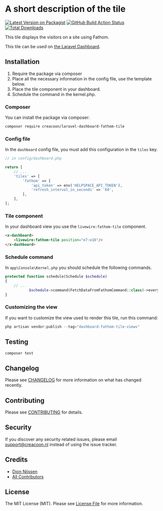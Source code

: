 # A short description of the tile

[![Latest Version on Packagist](https://img.shields.io/packagist/v/creacoon/laravel-dashboard-fathom-tile.svg?style=flat-square)](https://packagist.org/packages/creacoon/laravel-dashboard-fathom-tile)
[![GitHub Build Action Status](https://img.shields.io/github/workflow/status/creacoon/laravel-dashboard-fathom-tile/PHP%20Composer/master)](https://github.com/creacoon/laravel-dashboard-fathom-tile/actions?query=workflow%3Aphp+branch%3Amaster)
[![Total Downloads](https://img.shields.io/packagist/dt/creacoon/laravel-dashboard-fathom-tile.svg?style=flat-square)](https://packagist.org/packages/creacoon/laravel-dashboard-fathom-tile)

This tile displays the visitors on a site using Fathom.

This tile can be used on [the Laravel Dashboard](https://docs.spatie.be/laravel-dashboard).

## Installation

1. Require the package via composer
1. Place all the necessary information in the config file, use the template below.
1. Place the tile component in your dashboard.
1. Schedule the command in the kernel.php.

### Composer
You can install the package via composer:
```bash
composer require creacoon/laravel-dashboard-fathom-tile 
```

### Config file
In the `dashboard` config file, you must add this configuration in the `tiles` key. 

```php
// in config/dashboard.php

return [
    // ...
    'tiles' => [
        'fathom' => [
            'api_token' => env('HELPSPACE_API_TOKEN'),
            'refresh_interval_in_seconds' => '60',
        ],
    ],
];
```
### Tile component
In your dashboard view you use the `livewire:fathom-tile` component.
```html
<x-dashboard>
    <livewire:fathom-tile position="e7:e16"/>
</x-dashboard>
```

### Schedule command
In `app\Console\Kernel.php` you should schedule the following commands.

```php
protected function schedule(Schedule $schedule)
{
    // ...
           $schedule->command(FetchDataFromFathomCommand::class)->everyMinute();
}
```

### Customizing the view
If you want to customize the view used to render this tile, run this command:

```php
php artisan vendor:publish --tag="dashboard-fathom-tile-views"
```

## Testing

``` bash
composer test
```

## Changelog

Please see [CHANGELOG](CHANGELOG.md) for more information on what has changed recently.

## Contributing

Please see [CONTRIBUTING](CONTRIBUTING.md) for details.

## Security

If you discover any security related issues, please email support@creacoon.nl instead of using the issue tracker.

## Credits

- [Dion Nijssen](https://github.com/dionnijssen)
- [All Contributors](../../contributors)

## License

The MIT License (MIT). Please see [License File](LICENSE.md) for more information.
